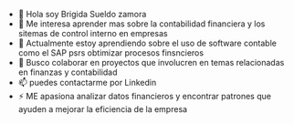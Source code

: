 - 👋 Hola soy Brigida Sueldo zamora
- 👀 Me interesa aprender mas sobre la contabilidad financiera y los sitemas de control interno en empresas
- 🌱 Actualmente estoy aprendiendo sobre el uso de software contable como el SAP psrs obtimizar procesos finsncieros 
- 💞 Busco colaborar en proyectos que involucren en temas relacionadas en finanzas y contabilidad
- 📫 puedes contactarme por Linkedin 
- ⚡ ME apasiona analizar datos financieros y encontrar patrones que ayuden a mejorar la eficiencia de la empresa

<!---
BRIS-S/BRIS-S is a ✨ special ✨ repository because its `README.md` (this file) appears on your GitHub profile.
You can click the Preview link to take a look at your changes.
--->
